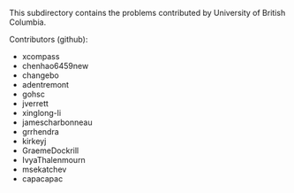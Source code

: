 This subdirectory contains the problems contributed by University of British Columbia.

Contributors (github):
* xcompass
* chenhao6459new
* changebo
* adentremont
* gohsc
* jverrett
* xinglong-li
* jamescharbonneau
* grrhendra
* kirkeyj
* GraemeDockrill
* IvyaThalenmourn
* msekatchev
* capacapac
